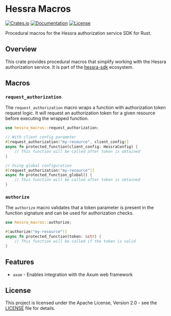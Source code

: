# Hessra Macros

[![Crates.io](https://img.shields.io/crates/v/hessra-macros.svg)](https://crates.io/crates/hessra-macros)
[![Documentation](https://docs.rs/hessra-macros/badge.svg)](https://docs.rs/hessra-macros)
[![License](https://img.shields.io/crates/l/hessra-macros.svg)](https://github.com/Hessra-Labs/hessra-sdk.rs/blob/main/LICENSE)

Procedural macros for the Hessra authorization service SDK for Rust.

## Overview

This crate provides procedural macros that simplify working with the Hessra authorization service. It is part of the [hessra-sdk](https://crates.io/crates/hessra-sdk) ecosystem.

## Macros

### `request_authorization`

The `request_authorization` macro wraps a function with authorization token request logic. It will request an authorization token for a given resource before executing the wrapped function.

```rust
use hessra_macros::request_authorization;

// With client config parameter
#[request_authorization("my-resource", client_config)]
async fn protected_function(client_config: HessraConfig) {
    // This function will be called after token is obtained
}

// Using global configuration
#[request_authorization("my-resource")]
async fn protected_function_global() {
    // This function will be called after token is obtained
}
```

### `authorize`

The `authorize` macro validates that a token parameter is present in the function signature and can be used for authorization checks.

```rust
use hessra_macros::authorize;

#[authorize("my-resource")]
async fn protected_function(token: &str) {
    // This function will be called if the token is valid
}
```

## Features

- `axum` - Enables integration with the Axum web framework

## License

This project is licensed under the Apache License, Version 2.0 - see the [LICENSE](https://github.com/Hessra-Labs/hessra-sdk.rs/blob/main/LICENSE) file for details.
